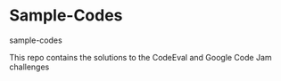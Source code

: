 Sample-Codes
============

sample-codes

This repo contains the solutions to the CodeEval and Google Code Jam challenges
